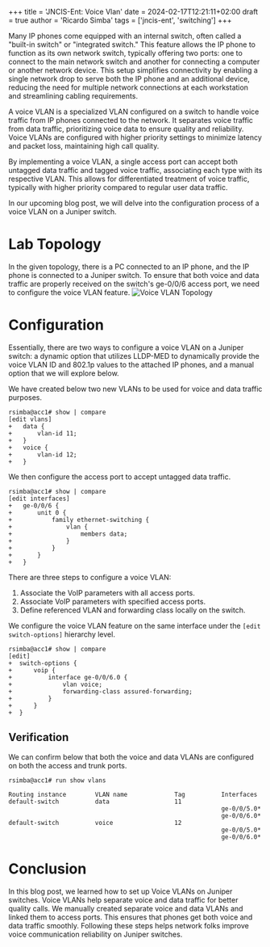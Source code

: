 +++
title = 'JNCIS-Ent: Voice Vlan'
date = 2024-02-17T12:21:11+02:00
draft = true
author = 'Ricardo Simba'
tags = ['jncis-ent', 'switching']
+++

Many IP phones come equipped with an internal switch, often called a "built-in switch" or "integrated switch." This feature allows the IP phone to function as its own network switch, typically offering two ports: one to connect to the main network switch and another for connecting a computer or another network device. This setup simplifies connectivity by enabling a single network drop to serve both the IP phone and an additional device, reducing the need for multiple network connections at each workstation and streamlining cabling requirements.

A voice VLAN is a specialized VLAN configured on a switch to handle voice traffic from IP phones connected to the network. It separates voice traffic from data traffic, prioritizing voice data to ensure quality and reliability. Voice VLANs are configured with higher priority settings to minimize latency and packet loss, maintaining high call quality.

By implementing a voice VLAN, a single access port can accept both untagged data traffic and tagged voice traffic, associating each type with its respective VLAN. This allows for differentiated treatment of voice traffic, typically with higher priority compared to regular user data traffic.

In our upcoming blog post, we will delve into the configuration process of a voice VLAN on a Juniper switch.

# Lab Topology
In the given topology, there is a PC connected to an IP phone, and the IP phone is connected to a Juniper switch. To ensure that both voice and data traffic are properly received on the switch's ge-0/0/6 access port, we need to configure the voice VLAN feature.
![Voice VLAN Topology](/images/voice_vlan.jpg)

# Configuration
Essentially, there are two ways to configure a voice VLAN on a Juniper switch: a dynamic option that utilizes LLDP-MED to dynamically provide the voice VLAN ID and 802.1p values to the attached IP phones, and a manual option that we will explore below.

We have created below two new VLANs to be used for voice and data traffic purposes.
```
rsimba@acc1# show | compare
[edit vlans]
+   data {
+       vlan-id 11;
+   }
+   voice {
+       vlan-id 12;
+   }
```
We then configure the access port to accept untagged data traffic.
```
rsimba@acc1# show | compare
[edit interfaces]
+   ge-0/0/6 {
+       unit 0 {
+           family ethernet-switching {
+               vlan {
+                   members data;
+               }
+           }
+       }
+   }
```
There are three steps to configure a voice VLAN:
1. Associate the VoIP parameters with all access ports.
2. Associate VoIP parameters with specified access ports.
3. Define referenced VLAN and forwarding class locally on the switch.

We configure the voice VLAN feature on the same interface under the `[edit switch-options]` hierarchy level.
```
rsimba@acc1# show | compare
[edit]
+  switch-options {
+      voip {
+          interface ge-0/0/6.0 {
+              vlan voice;
+              forwarding-class assured-forwarding;
+          }
+      }
+  }
```

## Verification
We can confirm below that both the voice and data VLANs are configured on both the access and trunk ports.
```
rsimba@acc1# run show vlans

Routing instance        VLAN name             Tag          Interfaces
default-switch          data                  11
                                                           ge-0/0/5.0*
                                                           ge-0/0/6.0*
default-switch          voice                 12
                                                           ge-0/0/5.0*
                                                           ge-0/0/6.0*
```

# Conclusion
In this blog post, we learned how to set up Voice VLANs on Juniper switches. Voice VLANs help separate voice and data traffic for better quality calls. We manually created separate voice and data VLANs and linked them to access ports. This ensures that phones get both voice and data traffic smoothly. Following these steps helps network folks improve voice communication reliability on Juniper switches.

